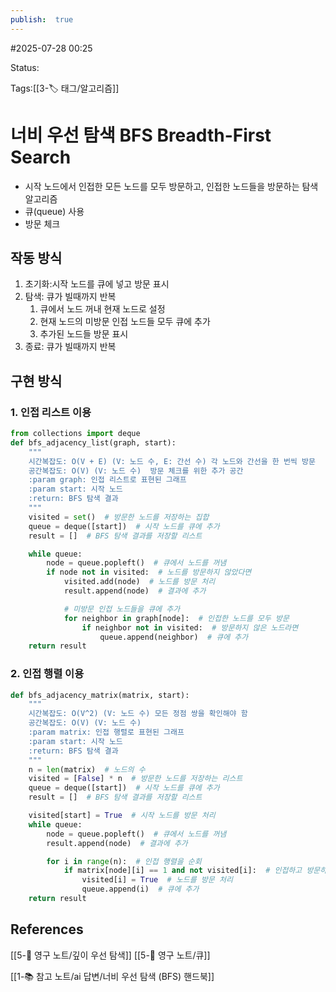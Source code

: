 ```yaml
---
publish:  true
---
```

#2025-07-28 00:25

Status: 

Tags:[[3-🏷️ 태그/알고리즘]]

# 너비 우선 탐색 BFS Breadth-First Search
- 시작 노드에서 인접한 모든 노드를 모두 방문하고, 인접한 노드들을 방문하는 탐색 알고리즘
- 큐(queue) 사용
- 방문 체크

## 작동 방식
1. 초기화:시작 노드를 큐에 넣고 방문 표시
2.  탐색: 큐가 빌때까지 반복
	1. 큐에서 노드 꺼내 현재 노드로 설정
	2. 현재 노드의 미방문 인접 노드들 모두 큐에 추가
	3. 추가된 노드들 방문 표시
3. 종료: 큐가 빌때까지 반복

## 구현 방식
### 1. 인접 리스트 이용
```python
from collections import deque
def bfs_adjacency_list(graph, start):
    """
    시간복잡도: O(V + E) (V: 노드 수, E: 간선 수) 각 노드와 간선을 한 번씩 방문
    공간복잡도: O(V) (V: 노드 수)  방문 체크를 위한 추가 공간
    :param graph: 인접 리스트로 표현된 그래프
    :param start: 시작 노드
    :return: BFS 탐색 결과
    """
    visited = set()  # 방문한 노드를 저장하는 집합
    queue = deque([start])  # 시작 노드를 큐에 추가
    result = []  # BFS 탐색 결과를 저장할 리스트

    while queue:
        node = queue.popleft()  # 큐에서 노드를 꺼냄
        if node not in visited:  # 노드를 방문하지 않았다면
            visited.add(node)  # 노드를 방문 처리
            result.append(node)  # 결과에 추가

			# 미방문 인접 노드들을 큐에 추가
            for neighbor in graph[node]:  # 인접한 노드를 모두 방문
                if neighbor not in visited:  # 방문하지 않은 노드라면
                    queue.append(neighbor)  # 큐에 추가
    return result
```

### 2. 인접 행렬 이용
```python
def bfs_adjacency_matrix(matrix, start):
    """
    시간복잡도: O(V^2) (V: 노드 수) 모든 정점 쌍을 확인해야 함
    공간복잡도: O(V) (V: 노드 수)
    :param matrix: 인접 행렬로 표현된 그래프
    :param start: 시작 노드
    :return: BFS 탐색 결과
    """
	n = len(matrix)  # 노드의 수
	visited = [False] * n  # 방문한 노드를 저장하는 리스트
	queue = deque([start])  # 시작 노드를 큐에 추가
	result = []  # BFS 탐색 결과를 저장할 리스트

	visited[start] = True  # 시작 노드를 방문 처리
	while queue:
		node = queue.popleft()  # 큐에서 노드를 꺼냄
		result.append(node)  # 결과에 추가

		for i in range(n):  # 인접 행렬을 순회
			if matrix[node][i] == 1 and not visited[i]:  # 인접하고 방문하지 않은 노드라면
				visited[i] = True  # 노드를 방문 처리
				queue.append(i)  # 큐에 추가
	return result

```


## References
[[5-💎 영구 노트/깊이 우선 탐색]]
[[5-💎 영구 노트/큐]]

[[1-📚 참고 노트/ai 답변/너비 우선 탐색 (BFS) 핸드북]]